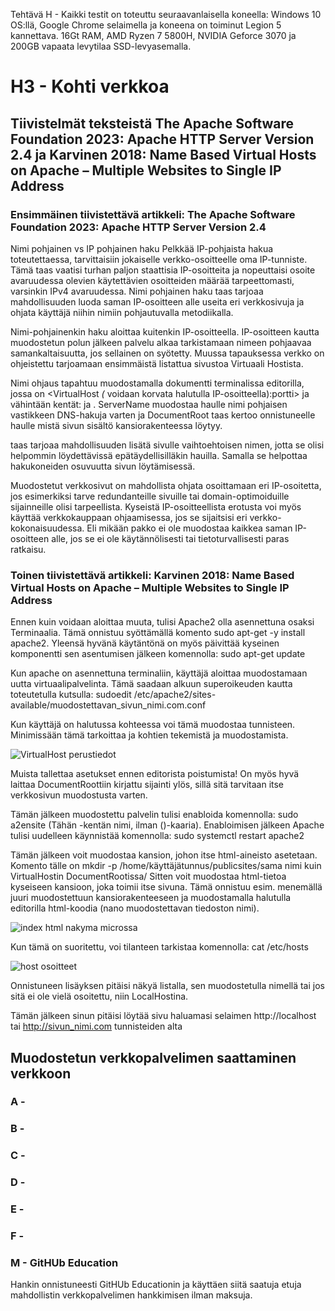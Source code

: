 Tehtävä H - Kaikki testit on toteuttu seuraavanlaisella koneella: Windows 10 OS:llä, Google Chrome selaimella ja koneena on toiminut Legion 5 kannettava. 16Gt RAM, AMD Ryzen 7 5800H, NVIDIA Geforce 3070 ja 200GB vapaata levytilaa SSD-levyasemalla.

# H3 - Kohti verkkoa
## Tiivistelmät teksteistä The Apache Software Foundation 2023: Apache HTTP Server Version 2.4 ja Karvinen 2018: Name Based Virtual Hosts on Apache – Multiple Websites to Single IP Address
### Ensimmäinen tiivistettävä artikkeli: The Apache Software Foundation 2023: Apache HTTP Server Version 2.4

Nimi pohjainen vs IP pohjainen haku
Pelkkää IP-pohjaista hakua toteutettaessa, tarvittaisiin jokaiselle verkko-osoitteelle oma IP-tunniste. Tämä taas vaatisi turhan paljon staattisia IP-osoitteita ja nopeuttaisi osoite avaruudessa olevien käytettävien osoitteiden määrää tarpeettomasti, varsinkin IPv4 avaruudessa. Nimi pohjainen haku taas tarjoaa mahdollisuuden luoda saman IP-osoitteen alle useita eri verkkosivuja ja ohjata käyttäjä niihin nimiin pohjautuvalla metodiikalla.

Nimi-pohjainenkin haku aloittaa kuitenkin IP-osoitteella. IP-osoitteen kautta muodostetun polun jälkeen palvelu alkaa tarkistamaan nimeen pohjaavaa samankaltaisuutta, jos sellainen on syötetty. Muussa tapauksessa verkko on ohjeistettu tarjoamaan ensimmäistä listattua sivustoa Virtuaali Hostista.

Nimi ohjaus tapahtuu muodostamalla dokumentti terminalissa editorilla, jossa on <VirtualHost *(* voidaan korvata halutulla IP-osoitteella):portti> ja vähintään kentät: <ServerName> ja <DocumentRoot>. 
ServerName muodostaa haulle nimi pohjaisen vastikkeen DNS-hakuja varten ja DocumentRoot taas kertoo onnistuneelle haulle mistä sivun sisältö kansiorakenteessa löytyy.

<ServerAlias> taas tarjoaa mahdollisuuden lisätä sivulle vaihtoehtoisen nimen, jotta se olisi helpommin löydettävissä epätäydellisilläkin hauilla. Samalla se helpottaa hakukoneiden osuvuutta sivun löytämisessä.

Muodostetut verkkosivut on mahdollista ohjata osoittamaan eri IP-osoitetta, jos esimerkiksi tarve redundanteille sivuille tai domain-optimoiduille sijainneille olisi tarpeellista. 
Kyseistä IP-osoitteellista erotusta voi myös käyttää verkkokauppaan ohjaamisessa, jos se sijaitsisi eri verkko-kokonaisuudessa. Eli mikään pakko ei ole muodostaa kaikkea saman IP-osoitteen alle, jos se ei ole käytännölisesti tai tietoturvallisesti paras ratkaisu.

### Toinen tiivistettävä artikkeli: Karvinen 2018: Name Based Virtual Hosts on Apache – Multiple Websites to Single IP Address

Ennen kuin voidaan aloittaa muuta, tulisi Apache2 olla asennettuna osaksi Terminaalia. Tämä onnistuu syöttämällä komento sudo apt-get -y install apache2. 
Yleensä hyvänä käytäntönä on myös päivittää kyseinen komponentti sen asentumisen jälkeen komennolla: sudo apt-get update

Kun apache on asennettuna terminaliin, käyttäjä aloittaa muodostamaan uutta virtuaalipalvelinta. 
Tämä saadaan alkuun superoikeuden kautta toteutetulla kutsulla: sudoedit /etc/apache2/sites-available/muodostettavan_sivun_nimi.com.conf

Kun käyttäjä on halutussa kohteessa voi tämä muodostaa <VirtualHost> tunnisteen. Minimissään tämä tarkoittaa <ServerName> ja <DocumentRoot> kohtien tekemistä ja muodostamista.

![VirtualHost perustiedot](https://github.com/Andtonyk/h1---Debian/assets/149326156/72dddfb6-8e37-4d88-a4e9-b353258c50eb)

Muista tallettaa asetukset ennen editorista poistumista! On myös hyvä laittaa DocumentRoottiin kirjattu sijainti ylös, sillä sitä tarvitaan itse verkkosivun muodostusta varten.

Tämän jälkeen muodostettu palvelin tulisi enabloida komennolla: sudo a2ensite (Tähän <ServerName>-kentän nimi, ilman ()-kaaria). 
Enabloimisen jälkeen Apache tulisi uudelleen käynnistää komennolla: sudo systemctl restart apache2

Tämän jälkeen voit muodostaa kansion, johon itse html-aineisto asetetaan. Komento tälle on mkdir -p /home/käyttäjätunnus/publicsites/sama nimi kuin VirtualHostin DocumentRootissa/
Sitten voit muodostaa html-tietoa kyseiseen kansioon, joka toimii itse sivuna. Tämä onnistuu esim. menemällä juuri muodostettuun kansiorakenteeseen ja muodostamalla halutulla editorilla html-koodia (nano muodostettavan tiedoston nimi).

![index html nakyma microssa](https://github.com/Andtonyk/h1---Debian/assets/149326156/c71c26c6-922a-4bc8-9990-7e0459ab3a39)

Kun tämä on suoritettu, voi tilanteen tarkistaa komennolla: cat /etc/hosts

![host osoitteet](https://github.com/Andtonyk/h1---Debian/assets/149326156/0adab15d-e1d4-48df-a9d4-74fe4496709d)

Onnistuneen lisäyksen pitäisi näkyä listalla, sen muodostetulla <ServerName> nimellä tai jos sitä ei ole  vielä osoitettu, niin LocalHostina.

Tämän jälkeen sinun pitäisi löytää sivu haluamasi selaimen http://localhost tai http://sivun_nimi.com tunnisteiden alta

## Muodostetun verkkopalvelimen saattaminen verkkoon

### A - 


### B - 


### C - 


### D - 


### E - 


### F - 


### M - GitHUb Education

Hankin onnistuneesti GitHUb Educationin ja käyttäen siitä saatuja etuja mahdollistin verkkopalvelimen hankkimisen ilman maksuja.
